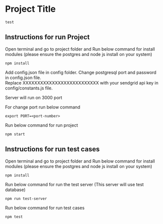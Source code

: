 # Project Title
  
	test
	
## Instructions for run Project

Open terminal and go to project folder and Run below command for install modules (please ensure the postgres and node js install on your system)

```
npm install
```

Add config.json file in config folder. 
Change postgresql port and password in config.json file.   
Replace XXXXXXXXXXXXXXXXXXXXXXXXXX with your sendgrid api key in config/constants.js file.

Server will run on 3000 port 

For change port run below command

```
export PORT=<port-number>
```

Run below command for run project

```
npm start
```



## Instructions for run test cases 

Open terminal and go to project folder and Run below command for install modules (please ensure the postgres and node js install on your system)

```
npm install
```
Run below command for run the test server (This server will use test database)

```
npm run test-server
```
Run below command for run test cases 

```
npm test
```
